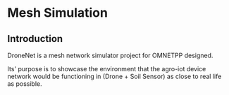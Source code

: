 # Mesh Simulation

## Introduction

DroneNet is a mesh network simulator project for OMNETPP designed.

Its' purpose is to showcase the environment that the agro-iot device network would be functioning in (Drone + Soil Sensor) as close to real life as possible.

